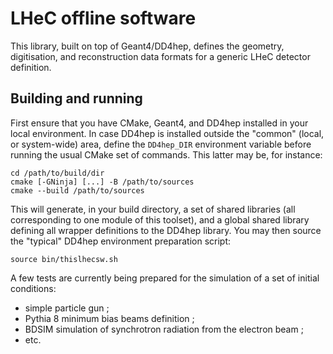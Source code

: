 # LHeC offline software

This library, built on top of Geant4/DD4hep, defines the geometry, digitisation, and reconstruction data formats for a generic LHeC detector definition.

## Building and running

First ensure that you have CMake, Geant4, and DD4hep installed in your local environment.
In case DD4hep is installed outside the "common" (local, or system-wide) area, define the `DD4hep_DIR` environment variable before running the usual CMake set of commands.
This latter may be, for instance:

```{bash}
cd /path/to/build/dir
cmake [-GNinja] [...] -B /path/to/sources
cmake --build /path/to/sources
```
This will generate, in your build directory, a set of shared libraries (all corresponding to one module of this toolset), and a global shared library defining all wrapper definitions to the DD4hep library.
You may then source the "typical" DD4hep environment preparation script:

```{bash}
source bin/thislhecsw.sh
```
A few tests are currently being prepared for the simulation of a set of initial conditions:
- simple particle gun ;
- Pythia 8 minimum bias beams definition ;
- BDSIM simulation of synchrotron radiation from the electron beam ;
- etc.
